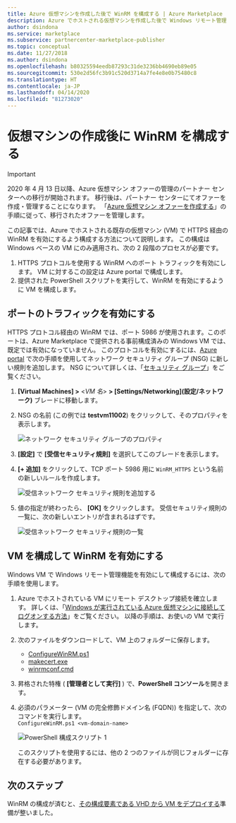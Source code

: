 ```yaml
---
title: Azure 仮想マシンを作成した後で WinRM を構成する | Azure Marketplace
description: Azure でホストされる仮想マシンを作成した後で Windows リモート管理 (WinRM) を構成する方法について説明します。
author: dsindona
ms.service: marketplace
ms.subservice: partnercenter-marketplace-publisher
ms.topic: conceptual
ms.date: 11/27/2018
ms.author: dsindona
ms.openlocfilehash: b80325594eedb87293c31de3236bb4690eb89e05
ms.sourcegitcommit: 530e2d56fc3b91c520d3714a7fe4e8e0b75480c8
ms.translationtype: HT
ms.contentlocale: ja-JP
ms.lasthandoff: 04/14/2020
ms.locfileid: "81273020"
---
```

# <a name="configure-winrm-after-virtual-machine-creation"></a>仮想マシンの作成後に WinRM を構成する

> [!IMPORTANT]
> 2020 年 4 月 13 日以降、Azure 仮想マシン オファーの管理のパートナー センターへの移行が開始されます。 移行後は、パートナー センターにてオファーを作成・管理することになります。 「[Azure 仮想マシン オファーを作成する](https://aka.ms/CreateAzureVMoffer)」の手順に従って、移行されたオファーを管理します。

この記事では、Azure でホストされる既存の仮想マシン (VM) で HTTPS 経由の WinRM を有効にするよう構成する方法について説明します。  この構成は Windows ベースの VM にのみ適用され、次の 2 段階のプロセスが必要です。

1. HTTPS プロトコルを使用する WinRM へのポート トラフィックを有効にします。  VM に対するこの設定は Azure portal で構成します。
2. 提供された PowerShell スクリプトを実行して、WinRM を有効にするように VM を構成します。


## <a name="enabling-port-traffic"></a>ポートのトラフィックを有効にする

HTTPS プロトコル経由の WinRM では、ポート 5986 が使用されます。このポートは、Azure Marketplace で提供される事前構成済みの Windows VM では、既定では有効になっていません。 このプロトコルを有効にするには、[Azure portal](https://portal.azure.com) で次の手順を使用してネットワーク セキュリティ グループ (NSG) に新しい規則を追加します。  NSG について詳しくは、「[セキュリティ グループ](https://docs.microsoft.com/azure/virtual-network/security-overview)」をご覧ください。

1. **[Virtual Machines] >**   <*VM 名*>   **> [Settings/Networking]\(設定/ネットワーク\)** ブレードに移動します。
2. NSG の名前 (この例では **testvm11002**) をクリックして、そのプロパティを表示します。

    ![ネットワーク セキュリティ グループのプロパティ](./media/nsg-properties.png)
 
3. **[設定]** で **[受信セキュリティ規則]** を選択してこのブレードを表示します。
4. **[+ 追加]** をクリックして、TCP ポート 5986 用に `WinRM_HTTPS` という名前の新しいルールを作成します。

    ![受信ネットワーク セキュリティ規則を追加する](./media/nsg-new-rule.png)

5. 値の指定が終わったら、 **[OK]** をクリックします。  受信セキュリティ規則の一覧に、次の新しいエントリが含まれるはずです。

    ![受信ネットワーク セキュリティ規則の一覧](./media/nsg-new-inbound-listing.png)


## <a name="configure-vm-to-enable-winrm"></a>VM を構成して WinRM を有効にする 

Windows VM で Windows リモート管理機能を有効にして構成するには、次の手順を使用します。   

1. Azure でホストされている VM にリモート デスクトップ接続を確立します。  詳しくは、「[Windows が実行されている Azure 仮想マシンに接続してログオンする方法](https://docs.microsoft.com/azure/virtual-machines/windows/connect-logon)」をご覧ください。  以降の手順は、お使いの VM で実行します。
2. 次のファイルをダウンロードして、VM 上のフォルダーに保存します。
    - [ConfigureWinRM.ps1](https://raw.githubusercontent.com/Azure/azure-quickstart-templates/master/201-vm-winrm-windows/ConfigureWinRM.ps1)
    - [makecert.exe](https://raw.githubusercontent.com/Azure/azure-quickstart-templates/master/201-vm-winrm-windows/makecert.exe)
    - [winrmconf.cmd](https://raw.githubusercontent.com/Azure/azure-quickstart-templates/master/201-vm-winrm-windows/winrmconf.cmd)
3. 昇格された特権 ( **[管理者として実行]** ) で、**PowerShell コンソール**を開きます。 
4. 必須のパラメーター (VM の完全修飾ドメイン名 (FQDN)) を指定して、次のコマンドを実行します。 <br/>
   `ConfigureWinRM.ps1 <vm-domain-name>`

    ![PowerShell 構成スクリプト 1](./media/powershell-file1.png)

    このスクリプトを使用するには、他の 2 つのファイルが同じフォルダーに存在する必要があります。


## <a name="next-steps"></a>次のステップ

WinRM の構成が済むと、[その構成要素である VHD から VM をデプロイする](./cpp-deploy-vm-vhd.md)準備が整いました。
